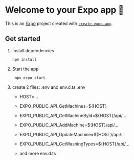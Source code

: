 # Welcome to your Expo app 👋

This is an [Expo](https://expo.dev) project created with [`create-expo-app`](https://www.npmjs.com/package/create-expo-app).

## Get started

1. Install dependencies

   ```bash
   npm install
   ```

2. Start the app

   ```bash
    npx expo start
   ```
3. create 2 files: .env and env.d.ts
   .env
      - HOST=...

      - EXPO_PUBLIC_API_GetMachines=${HOST}
      - EXPO_PUBLIC_API_GetMachineById=${HOST}/api/...
      - EXPO_PUBLIC_API_AddMachine=${HOST}/api/...
      - EXPO_PUBLIC_API_UpdateMachine=${HOST}/api/...
      - EXPO_PUBLIC_API_GetWashingTypes=${HOST}/api/...
      - and more
   env.d.ts
      